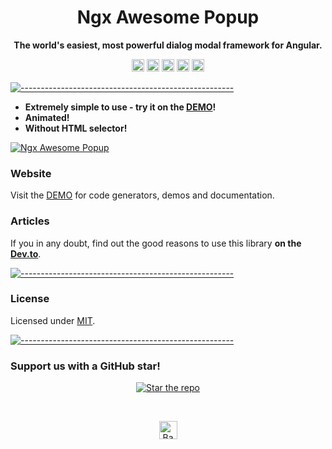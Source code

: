 <!-- ⚠️ This README has been generated from the file(s) "blueprint.md" ⚠️--><h1 align="center">Ngx Awesome Popup</h1>

<p align="center">
  <b>The world's easiest, most powerful dialog modal framework for Angular.</b></br>
</p>

<p align="center">
		<a href="https://npmcharts.com/compare/@costlydeveloper/ngx-awesome-popup?minimal=true"><img alt="Downloads per month" src="https://img.shields.io/npm/dm/@costlydeveloper/ngx-awesome-popup.svg" height="20"/></a>
<a href="https://www.npmjs.com/package/@costlydeveloper/ngx-awesome-popup"><img alt="NPM Version" src="https://img.shields.io/npm/v/@costlydeveloper/ngx-awesome-popup.svg" height="20"/></a>
<a href="https://github.com/costlydeveloper/ngx-awesome-popup/graphs/contributors"><img alt="Contributors" src="https://img.shields.io/github/contributors/costlydeveloper/ngx-awesome-popup.svg" height="20"/></a>
<a href="https://github.com/costlydeveloper/ngx-awesome-popup/graphs/commit-activity"><img alt="Maintained" src="https://img.shields.io/badge/Maintained%3F-yes-green.svg" height="20"/></a>
<a href="https://costlydeveloper.github.io/ngx-awesome-popup/"><img alt="undefined" src="https://awesome.re/badge.svg" height="20"/></a>
	</p>

[![-----------------------------------------------------](https://raw.githubusercontent.com/andreasbm/readme/master/assets/lines/colored.png)](#license)

- **Extremely simple to use - try it on the [DEMO](https://costlydeveloper.github.io/ngx-awesome-popup/)!**
- **Animated!**
- **Without HTML selector!**

[![Ngx Awesome Popup](https://raw.githubusercontent.com/costlydeveloper/ngx-awesome-popup/master/docs/assets/og-img.png)](https://costlydeveloper.github.io/ngx-awesome-popup/)

### Website

Visit the [DEMO](https://costlydeveloper.github.io/ngx-awesome-popup/) for code generators, demos and documentation.

### Articles

If you in any doubt, find out the good reasons to use this library **on the** [**Dev.to**](https://dev.to/costlydeveloper).

[![-----------------------------------------------------](https://raw.githubusercontent.com/andreasbm/readme/master/assets/lines/colored.png)](#license)

### License

Licensed under [MIT](https://opensource.org/licenses/MIT).

[![-----------------------------------------------------](https://raw.githubusercontent.com/andreasbm/readme/master/assets/lines/colored.png)](#license)

### Support us with a GitHub star!

<p align="center"><a href="https://github.com/costlydeveloper/ngx-awesome-popup#"><img src="https://raw.githubusercontent.com/costlydeveloper/ngx-awesome-popup/master/docs/assets/gh-star.png" alt="Star the repo"/></a></p>

<br/>
<p align="center"><a href="https://github.com/costlydeveloper/ngx-awesome-popup#"><img src="https://raw.githubusercontent.com/costlydeveloper/ngx-awesome-popup/master/docs/assets/backToTop.png" alt="Back to top" height="29"/></a></p>

